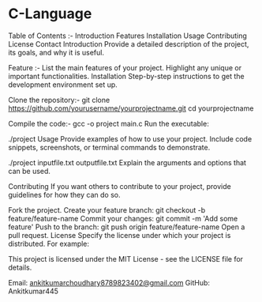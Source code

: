 # C-Language
Table of Contents :-
Introduction
Features
Installation
Usage
Contributing
License
Contact
Introduction
Provide a detailed description of the project, its goals, and why it is useful.

Feature :-
List the main features of your project.
Highlight any unique or important functionalities.
Installation
Step-by-step instructions to get the development environment set up.

Clone the repository:-
git clone https://github.com/yourusername/yourprojectname.git
cd yourprojectname

Compile the code:-
gcc -o project main.c
Run the executable:

./project
Usage
Provide examples of how to use your project. Include code snippets, screenshots, or terminal commands to demonstrate.

./project inputfile.txt outputfile.txt
Explain the arguments and options that can be used.

Contributing
If you want others to contribute to your project, provide guidelines for how they can do so.

Fork the project.
Create your feature branch: git checkout -b feature/feature-name
Commit your changes: git commit -m 'Add some feature'
Push to the branch: git push origin feature/feature-name
Open a pull request.
License
Specify the license under which your project is distributed. For example:

This project is licensed under the MIT License - see the LICENSE file for details.

Email: ankitkumarchoudhary8789823402@gmail.com
GitHub: Ankitkumar445
